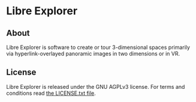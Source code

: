 # Libre Explorer

## About

Libre Explorer is software to create or tour 3-dimensional spaces primarily via hyperlink-overlayed panoramic images in two dimensions or in VR.

## License

Libre Explorer is released under the GNU AGPLv3 license. For terms and conditions read [the LICENSE.txt file](LICENSE.txt).

